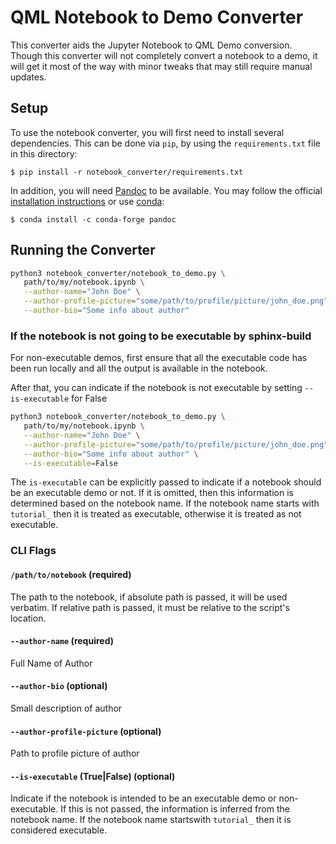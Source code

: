 # QML Notebook to Demo Converter
This converter aids the Jupyter Notebook to QML Demo conversion. Though this converter will not completely convert
a notebook to a demo, it will get it most of the way with minor tweaks that may still require manual updates.

## Setup

To use the notebook converter, you will first need to install several dependencies.
This can be done via `pip`, by using the `requirements.txt` file in this
directory:

```console
$ pip install -r notebook_converter/requirements.txt
```

In addition, you will need [Pandoc](https://pandoc.org) to be available.
You may follow the official [installation instructions](https://pandoc.org/installing.html) or use [conda](https://docs.conda.io/):

```console
$ conda install -c conda-forge pandoc
```

## Running the Converter
```bash
python3 notebook_converter/notebook_to_demo.py \
   path/to/my/notebook.ipynb \
   --author-name="John Doe" \
   --author-profile-picture="some/path/to/profile/picture/john_doe.png" \
   --author-bio="Some info about author"
```

### If the notebook is not going to be executable by sphinx-build
For non-executable demos, first ensure that all the executable code has been run locally and all the output is 
available in the notebook.

After that, you can indicate if the notebook is not executable by setting `--is-executable` for False

```bash
python3 notebook_converter/notebook_to_demo.py \
   path/to/my/notebook.ipynb \
   --author-name="John Doe" \
   --author-profile-picture="some/path/to/profile/picture/john_doe.png" \
   --author-bio="Some info about author" \
   --is-executable=False
```

The `is-executable` can be explicitly passed to indicate if a notebook should be an executable demo or not.
If it is omitted, then this information is determined based on the notebook name. If the notebook name starts with
`tutorial_` then it is treated as executable, otherwise it is treated as not executable.

### CLI Flags

#### `/path/to/notebook` (required)
The path to the notebook, if absolute path is passed, it will be used verbatim. If relative path is passed,
it must be relative to the script's location.

#### `--author-name` (required)
Full Name of Author

#### `--author-bio` (optional)
Small description of author

#### `--author-profile-picture` (optional)
Path to profile picture of author

#### `--is-executable` (True|False) (optional)
Indicate if the notebook is intended to be an executable demo or non-executable. If this is not passed,
the information is inferred from the notebook name. If the notebook name startswith `tutorial_` then it is
considered executable.

